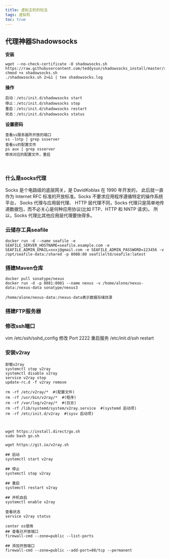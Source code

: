 ```yaml
---
title: 虚拟主机的玩法
tags: 虚拟机
toc: true
---
```




## 代理神器Shadowsocks

**安装**

    wget --no-check-certificate -O shadowsocks.sh https://raw.githubusercontent.com/teddysun/shadowsocks_install/master/shadowsocks.sh
    chmod +x shadowsocks.sh
    ./shadowsocks.sh 2>&1 | tee shadowsocks.log

**操作**

    启动：/etc/init.d/shadowsocks start
    停止：/etc/init.d/shadowsocks stop
    重启：/etc/init.d/shadowsocks restart
    状态：/etc/init.d/shadowsocks status

**设置密码**

    查看ss服务器所开放的端口
    ss -lntp | grep ssserver
    查看ss的配置文件
    ps aux | grep ssserver
    修改对应的配置文件，重启


<br/>


### 什么是socks代理

Socks 是个电路级的底层网关，是 DavidKoblas 在 1990 年开发的， 此后就一直作为 Internet RFC 标准的开放标准。Socks 不要求应用程序遵循特定的操作系统平台，
Socks 代理与应用层代理、 HTTP 层代理不同，Socks 代理只是简单地传递数据包，而不必关心是何种应用协议(比如 FTP、HTTP 和 NNTP 请求)。 
所以，Socks 代理比其他应用层代理要快得多。

### 云储存工具seafile

    docker run -d --name seafile -e SEAFILE_SERVER_HOSTNAME=seafile.example.com -e SEAFILE_ADMIN_EMAIL=xxxj@gmail.com -e SEAFILE_ADMIN_PASSWORD=123456 -v /opt/seafile-data:/shared -p 8088:80 seafileltd/seafile:latest

### 搭建Maven仓库

    docker pull sonatype/nexus
    docker run -d -p 8081:8081 --name nexus -v /home/alone/nexus-data:/nexus-data sonatype/nexus3

    /home/alone/nexus-data:/nexus-data表示数据存储目录


### 搭建FTP服务器



### 修改ssh端口

vim /etc/ssh/sshd_config
修改
Port 2222
重启服务
/etc/init.d/ssh restart


### 安装v2ray

```
卸载v2ray
systemctl stop v2ray
systemctl disable v2ray
service v2ray stop
update-rc.d -f v2ray remove

rm -rf /etc/v2ray/*  #(配置文件)
rm -rf /usr/bin/v2ray/*  #(程序)
rm -rf /var/log/v2ray/*  #(日志)
rm -rf /lib/systemd/system/v2ray.service  #(systemd 启动项)
rm -rf /etc/init.d/v2ray  #(sysv 启动项)



wget https://install.direct/go.sh
sudo bash go.sh

wget https://git.io/v2ray.sh

## 启动
systemctl start v2ray

## 停止
systemctl stop v2ray

## 重启
systemctl restart v2ray

## 开机自启
systemctl enable v2ray

查看状态
service v2ray status

center os使用
## 查看已开放端口
firewall-cmd --zone=public --list-ports

## 添加开放端口
firewall-cmd --zone=public --add-port=80/tcp --permanent


```
